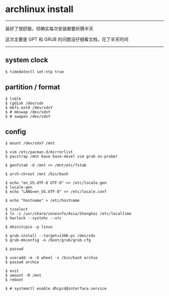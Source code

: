 # archlinux install

---

装好了很舒服，但确实每次安装都要折腾半天

这次主要是 GPT 和 GRUB 的问题没仔细看文档，花了半天时间

---

## system clock

```
$ timedatectl set-ntp true
```

## partition / format

```
$ lsblk
$ cgdisk /dev/sdx
$ mkfs.ext4 /dev/sdxY
$ # mkswap /dev/sdxY
$ # swapon /dev/sdxY
```

## config

```
$ mount /dev/sdxY /mnt

$ vim /etc/pacman.d/mirrorlist
$ pacstrap /mnt base base-devel vim grub os-prober

$ genfstab -U /mnt >> /mnt/etc/fstab

$ arch-chroot /mnt /bin/bash

$ echo "en_US.UTF-8 UTF-8" >> /etc/locale.gen
$ locale-gen
$ echo "LANG=en_US.UTF-8" >> /etc/locale.conf

$ echo "hostname" > /etc/hostname

$ tzselect
$ ln -s /usr/share/zoneinfo/Asia/Shanghai /etc/localtime
$ hwclock --systohc --utc

$ mkinitcpio -p linux

$ grub-install --target=i386-pc /dev/sdx
$ grub-mkconfig -o /boot/grub/grub.cfg

$ passwd

$ useradd -m -G wheel -s /bin/bash archie
$ passwd archie

$ exit
$ umount -R /mnt
$ reboot

$ # systemctl enable dhcpcd@interface.service
```
